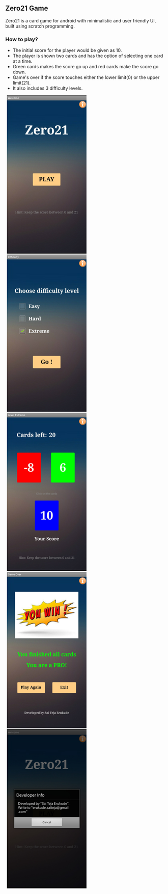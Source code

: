 ## Zero21 Game

Zero21 is a card game for android with minimalistic and user friendly UI, built using scratch programming. 


### How to play?

* The initial score for the player would be given as 10.
* The player is shown two cards and has the option of selecting one card at a time. 
* Green cards makes the score go up and red cards make the score go down. 
* Game's over if the score touches either the lower limit(0) or the upper limit(21).
* It also includes 3 difficulty levels.


<span style="margin:5px;">
    <img src="https://github.com/SaiTeja-Erukude/Zero21/blob/main/Screen1.jpg" width="250">
</span>
<span style="margin:5px;">
    <img src="https://github.com/SaiTeja-Erukude/Zero21/blob/main/Screen2.jpg" width="250">
</span>
<span style="margin:5px;">
    <img src="https://github.com/SaiTeja-Erukude/Zero21/blob/main/Screen3.jpg" width="250">
</span>
<span style="margin:5px;">
    <img src="https://github.com/SaiTeja-Erukude/Zero21/blob/main/Screen4.jpg" width="250">
</span>
<span style="margin:5px;">
    <img src="https://github.com/SaiTeja-Erukude/Zero21/blob/main/InfoScreen.jpg" width="250">
</span>

